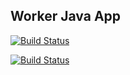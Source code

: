 ## Worker Java App

[![Build Status](http://35.237.42.50:8080/buildStatus/icon?job=instavote%2Fworker-build)](http://35.237.42.50:8080/job/instavote/job/worker-build/&subject=Build&color=Blue)
  
[![Build Status](http://35.237.42.50:8080/buildStatus/icon?job=instavote%2Fworker-test&subject=UnitTest)](http://35.237.42.50:8080/job/instavote/job/worker-test/)
